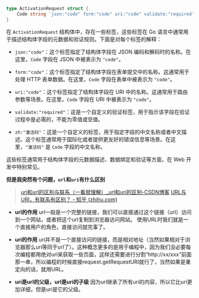 ```go
type ActivationRequest struct {
	Code string `json:"code" form:"code" uri:"code" validate:"required" zh:"激活码"`
}
```
在 `ActivationRequest` 结构体中，存在一些标签，这些标签在 Go 语言中通常用于描述结构体字段的元数据和验证规则。下面是对每个标签的解释：

- `json:"code"`：这个标签指定了结构体字段在 JSON 编码和解码时的名称。在这里，`Code` 字段在 JSON 中被表示为 `"code"`。
    
- `form:"code"`：这个标签指定了结构体字段在表单提交中的名称。这通常用于处理 HTTP 表单数据。在这里，`Code` 字段在表单中被表示为 `"code"`。
    
- `uri:"code"`：这个标签指定了结构体字段在 URI 中的名称。这通常用于路由参数等场景。在这里，`Code` 字段在 URI 中被表示为 `"code"`。
    
- `validate:"required"`：这是一个自定义的验证标签，用于指示该字段在验证过程中是必需的，不能为零值或空值。
    
- `zh:"激活码"`：这是一个自定义的标签，用于指定字段的中文名称或者中文描述。这个标签通常用于国际化或者提供更友好的错误信息等场景。在这里，`"激活码"` 是 `Code` 字段的中文名称。
    

这些标签通常用于结构体字段的元数据描述、数据绑定和验证等方面，在 Web 开发中特别常见。

**但是我突然有个问题，`url`和`uri`有什么区别**
> [uri和url的区别与联系（一看就理解）_url和uri的区别-CSDN博客](https://blog.csdn.net/sinat_38719275/article/details/102607458)
> [URL与URI，有联系有区别？ - 知乎 (zhihu.com)](https://zhuanlan.zhihu.com/p/38120321)

- **url的作用**
	url一般是一个完整的链接，我们可以直接通过这个链接（url）访问到一个网站，或者把这个url复制到浏览器访问网站。
	使用URL时我们就是一个直接用户的角色，直接访问就完事了。
	
- **uri的作用**
	uri并不是一个直接访问的链接，而是相对地址（当然如果相对于浏览器那么uri等同于url了）。这种概念更多的是用于编程中，因为我们没必要每次编程都用绝对url来获取一些页面，这样还需要进行分割“http://xx/xxx”前面那一串，所以编程的时候直接request.getRequestURI就行了，当然如果是重定向的话，就用URL。
	
- **uri是url的父级，url是uri的子级**
	因为url继承了所有uri的内容，所以它比uri更加详细，但是uri是它的父级。